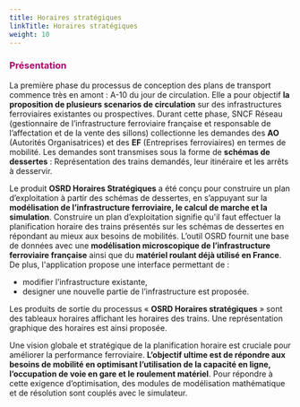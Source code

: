 ```yaml
---
title: Horaires stratégiques
linkTitle: Horaires stratégiques
weight: 10
---
```


<font color=#aa026d>

### Présentation

</font>

La première phase du processus de conception des plans de transport commence très en amont : A-10 du jour de circulation. Elle a pour objectif **la proposition de plusieurs scenarios de circulation** sur des infrastructures ferroviaires existantes ou prospectives. Durant cette phase, SNCF Réseau (gestionnaire de l’infrastructure ferroviaire française et responsable de l’affectation et de la vente des sillons) collectionne les demandes des **AO** (Autorités Organisatrices) et des **EF** (Entreprises ferroviaires) en termes de mobilité. Les demandes sont transmises sous la forme de **schémas de dessertes** : Représentation des trains demandés, leur itinéraire et les arrêts à desservir.

Le produit **OSRD Horaires Stratégiques** a été conçu pour construire un plan d’exploitation à partir des schémas de dessertes, en s’appuyant sur la **modélisation de l’infrastructure ferroviaire, le calcul de marche et la simulation**. Construire un plan d’exploitation signifie qu'il faut effectuer la planification horaire des trains présentés sur les schémas de dessertes en répondant au mieux aux besoins de mobilités. L’outil OSRD fournit une base de données avec une **modélisation microscopique de l’infrastructure ferroviaire française** ainsi que du **matériel roulant déjà utilisé en France**. De plus, l'application propose une interface permettant de :

- modifier l’infrastructure existante,
- designer une nouvelle partie de l’infrastructure est proposée.

Les produits de sortie du processus « **OSRD Horaires stratégiques** » sont des tableaux horaires affichant les horaires des trains. Une représentation graphique des horaires est ainsi proposée.

Une vision globale et stratégique de la planification horaire est cruciale pour améliorer la performance ferroviaire. **L’objectif ultime est de répondre aux besoins de mobilité en optimisant l’utilisation de la capacité en ligne, l’occupation de voie en gare et le roulement matériel**. Pour répondre à cette exigence d’optimisation, des modules de modélisation mathématique et de résolution sont couplés avec le simulateur.
